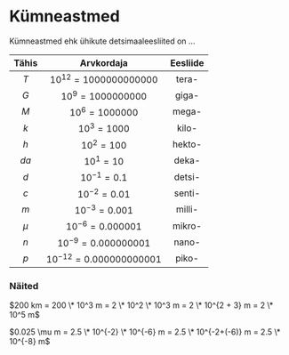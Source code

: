 # Kümneastmed

Kümneastmed ehk ühikute detsimaaleesliited on ...

<div class="table" markdown="1">

| Tähis |          Arvkordaja           | Eesliide |
| :---: | :---------------------------: | :------: |
|  $T$  | $10^{12} = 1 000 000 000 000$ |  tera-   |
|  $G$  |    $10^9 = 1 000 000 000$     |  giga-   |
|  $M$  |      $10^6 = 1 000 000$       |  mega-   |
|  $k$  |        $10^3 = 1 000$         |  kilo-   |
|  $h$  |         $10^2 = 100$          |  hekto-  |
| $da$  |          $10^1 = 10$          |  deka-   |
|  $d$  |        $10^{-1} = 0.1$        |  detsi-  |
|  $c$  |       $10^{-2} = 0.01$        |  senti-  |
|  $m$  |       $10^{-3} = 0.001$       |  milli-  |
| $\mu$ |     $10^{-6} = 0.000001$      |  mikro-  |
|  $n$  |    $10^{-9} = 0.000000001$    |  nano-   |
|  $p$  |  $10^{-12} = 0.000000000001$  |  piko-   |

</div>

### Näited

$200 km = 200 \* 10^3 m = 2 \* 10^2 \* 10^3 m = 2 \* 10^{2 + 3} m = 2 \* 10^5 m$

$0.025 \mu m = 2.5 \* 10^{-2} \* 10^{-6} m = 2.5 \* 10^{-2+(-6)} m = 2.5 \* 10^{-8} m$
